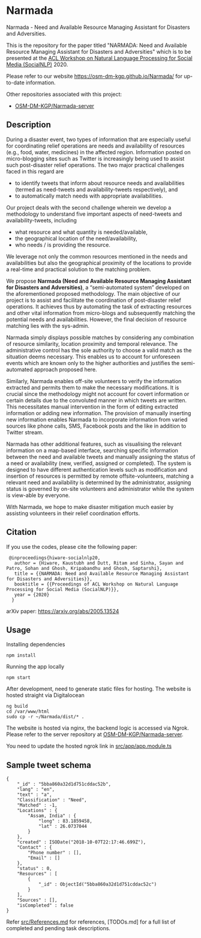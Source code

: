 # Narmada
Narmada - Need and Available Resource Managing Assistant for Disasters and Adversities.

This is the repository for the paper titled "NARMADA: Need and Available Resource Managing Assistant for Disasters and Adversities" which is to be presented at the [ACL Workshop on Natural Language Processing for Social Media (SocialNLP)](https://sites.google.com/site/socialnlp2020/) 2020.

Please refer to our website https://osm-dm-kgp.github.io/Narmada/ for up-to-date information.

Other repositories associated with this project:
* [OSM-DM-KGP/Narmada-server](https://github.com/OSM-DM-KGP/Narmada-server)

## Description

During a disaster event, two types of information that are especially useful for coordinating relief operations are needs and availability of resources (e.g., food, water, medicines) in the affected region. Information posted on micro-blogging sites such as Twitter is increasingly being used to assist such post-disaster relief operations.  The two major practical challenges faced in this regard are 

* to identify tweets that inform about resource needs and availabilities (termed as need-tweets and availability-tweets respectively),  and 
* to automatically match needs with appropriate availabilities. 

Our project deals with the second challenge wherein we develop a methodology to understand five important aspects of need-tweets and availability-tweets, including
- what resource and what quantity is needed/available,
- the geographical location of the need/availability,
-  who needs / is providing the resource.

We leverage not only the common resources mentioned in the needs and availabilities but also the geographical proximity of the locations to provide a real-time and practical solution to the matching problem. 

We propose **Narmada (Need and Available Resource Managing Assistant for Disasters and Adversities)**, a “semi-automated system” developed on the  aforementioned proposed methodology. The main objective of our project is to assist and facilitate the coordination of post-disaster relief operations. It achieves thus by automating the task of extracting resources and other vital information from micro-blogs and subsequently matching the potential needs and availabilities. However, the final decision of resource matching lies with the sys-admin. 

Narmada simply displays possible matches by considering any combination of resource similarity, location proximity and temporal relevance. The administrative control has the sole authority to choose a valid match as the situation deems necessary. This enables us to account for unforeseen events which are known only to the higher authorities and justifies the semi-automated approach proposed here.

Similarly, Narmada enables off-site volunteers to verify the information extracted and permits them to make the necessary modifications. It is crucial since the methodology might not account for covert information or certain details due to the convoluted manner in which tweets are written. This necessitates manual intervention in the form of editing extracted information or adding new information. The provision of manually inserting new information  enables Narmada to incorporate information from varied sources like phone calls, SMS, Facebook posts and the like in addition to Twitter stream.

Narmada has other additional features, such as visualising the relevant information on a map-based interface, searching specific information between the need and available tweets and manually assigning the status of a need or availability (new, verified, assigned or completed). The system is designed to have different authentication levels such as modification and insertion of resources  is permitted by remote offsite-volunteers, matching a relevant need and availability is determined by the administrator, assigning status is governed by on-site volunteers and administrator while the system is view-able by everyone. 

With Narmada, we hope to make disaster mitigation much easier by assisting volunteers in their relief coordination efforts. 

## Citation

If you use the codes, please cite the following paper:
```
 @inproceedings{hiware-socialnlp20,
   author = {Hiware, Kaustubh and Dutt, Ritam and Sinha, Sayan and Patro, Sohan and Ghosh, Kripabandhu and Ghosh, Saptarshi},
   title = {{NARMADA: Need and Available Resource Managing Assistant for Disasters and Adversities}},
   booktitle = {{Proceedings of ACL Workshop on Natural Language Processing for Social Media (SocialNLP)}},
   year = {2020}
  }
```
arXiv paper: https://arxiv.org/abs/2005.13524

## Usage

Installing dependencies

```
npm install
```

Running the app locally

```
npm start
```

After development, need to generate static files for hosting. The website is hosted straight via Digitalocean

```
ng build
cd /var/www/html
sudo cp -r ~/Narmada/dist/* .
```

The website is hosted via nginx, the backend logic is accessed via Ngrok. Please refer to the server repository at [OSM-DM-KGP/Narmada-server](https://github.com/OSM-DM-KGP/Narmada-server).

You need to update the hosted ngrok link in [src/app/app.module.ts](src/app/app.module.ts)

## Sample tweet schema

```
{
    "_id" : "5bba860a32d1d751cddac52b",
    "lang" : "en",
    "text" : "a",
    "Classification" : "Need",
    "Matched" : -1,
    "Locations" : {
        "Assam, India" : {
            "long" : 83.1859458,
            "lat" : 26.0737044
        }
    },
    "created" : ISODate("2018-10-07T22:17:46.699Z"),
    "Contact" : {
        "Phone number" : [],
        "Email" : []
    },
    "status" : 0,
    "Resources" : [ 
        {
            "_id" : ObjectId("5bba860a32d1d751cddac52c")
        }
    ],
    "Sources" : [],
    "isCompleted" : false
}
```

<!-- {"_id":"907538578267353088","loc":"","tln":"","plt":"","cr":{"$date":"2017-09-12T04:07:12.000Z"},"pln":"","lang":"en","p":"","tlt":"","f":"","flrs":9,"acr":{"$date":"2017-02-02T11:58:16.000Z"},"t":"RT @DailyMonitor: Floods ravage four villages in Mbarara https://t.co/wwlOfyJlnp","uid":"827207015588040704","cc":""}, -->


Refer [src/References.md](src/References.md) for references, [TODOs.md] for a full list of completed and pending task descriptions.
